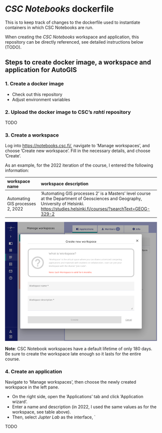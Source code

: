 # *CSC Notebooks* dockerfile

This is to keep track of changes to the dockerfile used to instantiate
containers in which CSC Notebooks are run.

When creating the *CSC Notebooks* workspace and application, this repository can
be directly referenced, see detailed instructions below (TODO).

## Steps to create docker image, a workspace and application for AutoGIS

### 1. Create a docker image

- Check out this repository
- Adjust environment variables


### 2. Upload the docker image to CSC’s *rahti* repository

TODO

### 3. Create a workspace

Log into https://notebooks.csc.fi/, navigate to ’Manage workspaces’, and choose
’Create new workspace’. Fill in the necessary details, and choose ’Create’. 

As an example, for the 2022 iteration of the course,
I entered the following information:

| workspace name                   | workspace description                   |
|:-------------------------------- |:--------------------------------------- |
| Automating GIS processes 2, 2022 | ‘Automating GIS processes 2’ is a Masters’ level course at the Department of Geosciences and Geography, University of Helsinki. https://studies.helsinki.fi/courses/?searchText=GEOG-329-2 |

![Screenshot ‘create workspace’](_static/images/create-workspace_700x545px.png)

**Note**: CSC Notebook workspaces have a default lifetime of only 180 days. Be
sure to create the workspace late enough so it lasts for the entire course.


### 4. Create an application

Navigate to ‘Manage workspaces’, then choose the newly created workspace in the
left pane. 

- On the right side, open the ’Applications’ tab and click ’Application
wizard’.
- Enter a name and description (in 2022, I used the same values as for
the workspace, see table above).
- Then, select *Jupter Lab* as the interface, `

TODO
